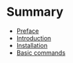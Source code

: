 # Summary

* [Preface](about.md)
* [Introduction](chapter1.md)
* [Installation](chapter2.md)
* [Basic commands](chapter3.md)
